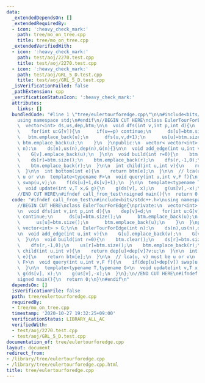 ```yaml
---
data:
  _extendedDependsOn: []
  _extendedRequiredBy:
  - icon: ':heavy_check_mark:'
    path: tree/mo_on_tree.cpp
    title: tree/mo_on_tree.cpp
  _extendedVerifiedWith:
  - icon: ':heavy_check_mark:'
    path: test/aoj/2270.test.cpp
    title: test/aoj/2270.test.cpp
  - icon: ':heavy_check_mark:'
    path: test/aoj/GRL_5_D.test.cpp
    title: test/aoj/GRL_5_D.test.cpp
  _isVerificationFailed: false
  _pathExtension: cpp
  _verificationStatusIcon: ':heavy_check_mark:'
  attributes:
    links: []
  bundledCode: "#line 1 \"tree/eulertourforedge.cpp\"\n\n#include<bits/stdc++.h>\n\
    using namespace std;\n#endif\n//BEGIN CUT HERE\nclass EulerTourForEdge{\nprivate:\n\
    \  vector<int> ds,us,dep,btm;\n\n  void dfs(int v,int p,int d){\n    dep[v]=d;\n\
    \    for(int u:G[v]){\n      if(u==p) continue;\n      ds[u]=btm.size();\n   \
    \   btm.emplace_back(u);\n      dfs(u,v,d+1);\n      us[u]=btm.size();\n     \
    \ btm.emplace_back(u);\n    }\n  }\npublic:\n  vector< vector<int> > G;\n\n  EulerTourForEdge(int\
    \ n):\n    ds(n),us(n),dep(n),G(n){}\n\n  void add_edge(int u,int v){\n    G[u].emplace_back(v);\n\
    \    G[v].emplace_back(u);\n  }\n\n  void build(int r=0){\n    btm.clear();\n\
    \    ds[r]=btm.size();\n    btm.emplace_back(r);\n    dfs(r,-1,0);\n    us[r]=btm.size();\n\
    \    btm.emplace_back(r);\n  }\n\n  int child(int u,int v){\n    return dep[u]<dep[v]?v:u;\n\
    \  }\n\n  int bottom(int e){\n    return btm[e];\n  }\n\n  // lca(u, v) must be\
    \ u or v\n  template<typename F>\n  void query(int u,int v,F f){\n    if(dep[u]>dep[v])\
    \ swap(u,v);\n    f(ds[u]+1,ds[v]+1);\n  }\n\n  template<typename T,typename G>\n\
    \  void update(int v,T x,G g){\n    g(ds[v], x);\n    g(us[v],-x);\n  }\n};\n\
    //END CUT HERE\n#ifndef call_from_test\nsigned main(){\n  return 0;\n}\n#endif\n"
  code: "#ifndef call_from_test\n#include<bits/stdc++.h>\nusing namespace std;\n#endif\n\
    //BEGIN CUT HERE\nclass EulerTourForEdge{\nprivate:\n  vector<int> ds,us,dep,btm;\n\
    \n  void dfs(int v,int p,int d){\n    dep[v]=d;\n    for(int u:G[v]){\n      if(u==p)\
    \ continue;\n      ds[u]=btm.size();\n      btm.emplace_back(u);\n      dfs(u,v,d+1);\n\
    \      us[u]=btm.size();\n      btm.emplace_back(u);\n    }\n  }\npublic:\n  vector<\
    \ vector<int> > G;\n\n  EulerTourForEdge(int n):\n    ds(n),us(n),dep(n),G(n){}\n\
    \n  void add_edge(int u,int v){\n    G[u].emplace_back(v);\n    G[v].emplace_back(u);\n\
    \  }\n\n  void build(int r=0){\n    btm.clear();\n    ds[r]=btm.size();\n    btm.emplace_back(r);\n\
    \    dfs(r,-1,0);\n    us[r]=btm.size();\n    btm.emplace_back(r);\n  }\n\n  int\
    \ child(int u,int v){\n    return dep[u]<dep[v]?v:u;\n  }\n\n  int bottom(int\
    \ e){\n    return btm[e];\n  }\n\n  // lca(u, v) must be u or v\n  template<typename\
    \ F>\n  void query(int u,int v,F f){\n    if(dep[u]>dep[v]) swap(u,v);\n    f(ds[u]+1,ds[v]+1);\n\
    \  }\n\n  template<typename T,typename G>\n  void update(int v,T x,G g){\n   \
    \ g(ds[v], x);\n    g(us[v],-x);\n  }\n};\n//END CUT HERE\n#ifndef call_from_test\n\
    signed main(){\n  return 0;\n}\n#endif\n"
  dependsOn: []
  isVerificationFile: false
  path: tree/eulertourforedge.cpp
  requiredBy:
  - tree/mo_on_tree.cpp
  timestamp: '2020-10-27 19:32:25+09:00'
  verificationStatus: LIBRARY_ALL_AC
  verifiedWith:
  - test/aoj/2270.test.cpp
  - test/aoj/GRL_5_D.test.cpp
documentation_of: tree/eulertourforedge.cpp
layout: document
redirect_from:
- /library/tree/eulertourforedge.cpp
- /library/tree/eulertourforedge.cpp.html
title: tree/eulertourforedge.cpp
---
```

